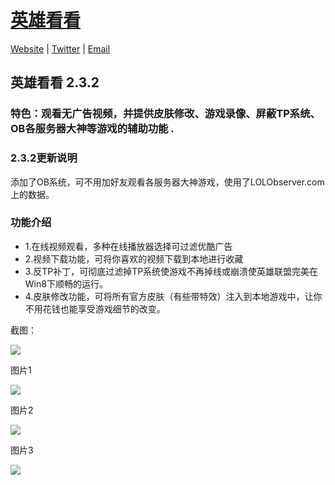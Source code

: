 
[英雄看看](https://github.com/maxzhang1985/LOLKanKan_WPF) 
================
[Website](https://github.com/maxzhang1985/LOLKanKan_WPF) |
[Twitter](https://twitter.com/maxzhang1985) |
[Email](mailto:zl.hxd@hotmail.com)

## 英雄看看 2.3.2 


### 特色：观看无广告视频，并提供皮肤修改、游戏录像、屏蔽TP系统、OB各服务器大神等游戏的辅助功能 .
### 2.3.2更新说明 
添加了OB系统，可不用加好友观看各服务器大神游戏，使用了LOLObserver.com上的数据。
### 功能介绍
- 1.在线视频观看，多种在线播放器选择可过滤优酷广告
- 2.视频下载功能，可将你喜欢的视频下载到本地进行收藏
- 3.反TP补丁，可彻底过滤掉TP系统使游戏不再掉线或崩溃使英雄联盟完美在Win8下顺畅的运行。
- 4.皮肤修改功能，可将所有官方皮肤（有些带特效）注入到本地游戏中，让你不用花钱也能享受游戏细节的改变。 

截图：

![](http://b274.photo.store.qq.com/psb?/V1450Ea412NtEf/WtcxoflE8K3*RefzJrxLqwZbpII67z..ZhNMC1VMEjE!/b/dOBVWqP0AgAA/AgAAAA!!&ek=1&kp=1&pt=0&bo=IAPNAQAAAAADAMo!&su=182140753&tm=1486522800&sce=0-12-12&rf=2-9)

图片1

![](http://b109.photo.store.qq.com/psb?/V1450Ea412NtEf/5Vk*FSPhJkylEGnyBWkicNV1FxNMaL8Igahy.CWSrk8!/b/dGlPBEFQJAAA&ek=1&kp=1&pt=0&bo=IANVAgEAAAAAAFM!&t=5&su=0178702769&tm=1486522800&sce=0-12-12&rf=2-9)

图片2

![](http://b275.photo.store.qq.com/psb?/V1450Ea44eSrWN/4FTJ4T550SDQkQgXv0UsopspxDhchLDky.eLgV1H72o!/b/dC9r8aPpKQAA&ek=1&kp=1&pt=0&bo=swIEAgAAAAADAJI!&su=0177512353&tm=1486522800&sce=0-12-12&rf=2-9)

图片3

![](http://b105.photo.store.qq.com/psb?/V1450Ea412NtEf/yqtFycGEzJE.bb0HeLS3pxFErhm*FOg8E3brky5JFwE!/b/dBCQpj6cVQAA&ek=1&kp=1&pt=0&bo=IAPoAQMAAAAAAO8!&t=5&su=0222222081&tm=1486522800&sce=0-12-12&rf=2-9)